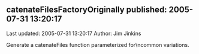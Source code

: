 ## catenateFilesFactoryOriginally published: 2005-07-31 13:20:17 
Last updated: 2005-07-31 13:20:17 
Author: Jim Jinkins 
 
Generate a catenateFiles function parameterized for\ncommon variations.